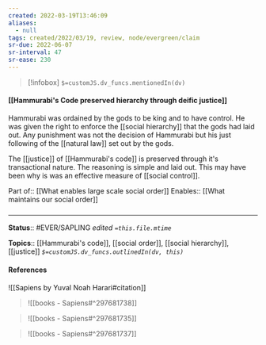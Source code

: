 ```yaml
---
created: 2022-03-19T13:46:09 
aliases:
  - null
tags: created/2022/03/19, review, node/evergreen/claim
sr-due: 2022-06-07
sr-interval: 47
sr-ease: 230
---
```

> [!infobox]
`$=customJS.dv_funcs.mentionedIn(dv)`

#### [[Hammurabi's Code preserved hierarchy through deific justice]] 

Hammurabi was ordained by the gods to be king and to have control. He was given the right to enforce the [[social hierarchy]] that the gods had laid out. Any punishment was not the decision of Hammurabi but his just following of the [[natural law]] set out by the gods.

The [[justice]] of [[Hammurabi's code]] is preserved through it's transactional nature. The reasoning is simple and laid out.
This may have been why is was an effective measure of [[social control]].

Part of:: [[What enables large scale social order]]
Enables:: [[What maintains our social order]]

### <hr class="footnote"/>

**Status**:: #EVER/SAPLING 
*edited `=this.file.mtime`*

**Topics**:: [[Hammurabi's code]], [[social order]], [[social hierarchy]], [[justice]]
*`$=customJS.dv_funcs.outlinedIn(dv, this)`*

#### References

![[Sapiens by Yuval Noah Harari#citation]]

> ![[books - Sapiens#^297681738]]

> ![[books - Sapiens#^297681735]]

> ![[books - Sapiens#^297681737]]
